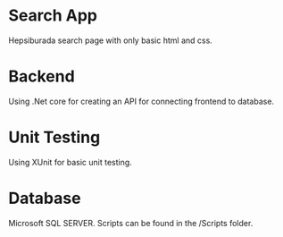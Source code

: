 # Search App
  Hepsiburada search page with only basic html and css.

# Backend
  Using .Net core for creating an API for connecting frontend to database.

# Unit Testing
  Using XUnit for basic unit testing.
  
# Database
  Microsoft SQL SERVER. Scripts can be found in the /Scripts folder.
